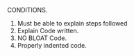CONDITIONS.

1. Must be able to explain steps followed
2. Explain Code written.
3. NO BLOAT Code.
4. Properly indented code.

